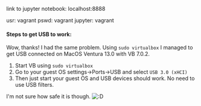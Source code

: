 link to jupyter notebook: localhost:8888

usr: vagrant
pswd: vagrant
jupyter: vagrant

#### Steps to get USB to work:
Wow, thanks! I had the same problem. Using `sudo virtualbox` I managed to get USB connected on MacOS Ventura 13.0 with VB 7.0.2.  
1. Start VB using `sudo virtualbox`  
2. Go to your guest OS settings->Ports->USB and select `USB 3.0 (xHCI)`  
3. Then just start your guest OS and USB devices should work. No need to use USB filters.  
  
I'm not sure how safe it is though. ![:D](https://forums.virtualbox.org/images/smilies/icon_biggrin.gif "Very Happy")

